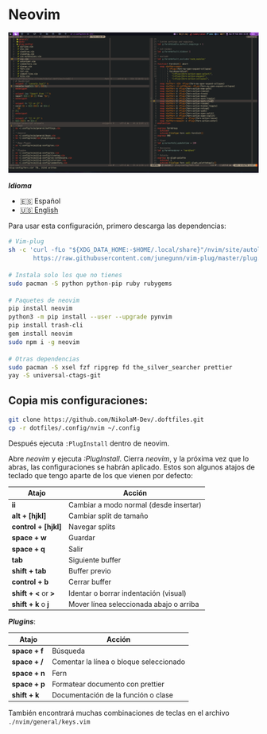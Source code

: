 # Neovim

![Neovim](./neovim.png)

**_Idioma_**

- 🇪🇸 Español
- [🇺🇸 English](https://github.com/NikolaM-Dev/.doftfiles/tree/main/.config/nvim)

Para usar esta configuración, primero descarga las dependencias:

```bash
# Vim-plug
sh -c 'curl -fLo "${XDG_DATA_HOME:-$HOME/.local/share}"/nvim/site/autoload/plug.vim --create-dirs \
       https://raw.githubusercontent.com/junegunn/vim-plug/master/plug.vim'

# Instala solo los que no tienes
sudo pacman -S python python-pip ruby rubygems

# Paquetes de neovim
pip install neovim
python3 -m pip install --user --upgrade pynvim
pip install trash-cli
gem install neovim
sudo npm i -g neovim

# Otras dependencias
sudo pacman -S xsel fzf ripgrep fd the_silver_searcher prettier
yay -S universal-ctags-git
```

## Copia mis configuraciones:

```bash
git clone https://github.com/NikolaM-Dev/.doftfiles.git
cp -r dotfiles/.config/nvim ~/.config
```

Después ejecuta `:PlugInstall` dentro de neovim.

Abre _neovim_ y ejecuta _:PlugInstall_. Cierra _neovim_, y la próxima vez
que lo abras, las configuraciones se habrán aplicado. Estos son algunos atajos
de teclado que tengo aparte de los que vienen por defecto:

| Atajo                  | Acción                                  |
| ---------------------- | --------------------------------------- |
| **ii**                 | Cambiar a modo normal (desde insertar)  |
| **alt + [hjkl]**       | Cambiar split de tamaño                 |
| **control + [hjkl]**   | Navegar splits                          |
| **space + w**          | Guardar                                 |
| **space + q**          | Salir                                   |
| **tab**                | Siguiente buffer                        |
| **shift + tab**        | Buffer previo                           |
| **control + b**        | Cerrar buffer                           |
| **shift + <** or **>** | Identar o borrar indentación (visual)   |
| **shift + k** o **j**  | Mover línea seleccionada abajo o arriba |

**_Plugins_**:

| Atajo         | Acción                                  |
| ------------- | --------------------------------------- |
| **space + f** | Búsqueda                                |
| **space + /** | Comentar la línea o bloque seleccionado |
| **space + n** | Fern                                    |
| **space + p** | Formatear documento con prettier        |
| **shift + k** | Documentación de la función o clase     |

También encontrará muchas combinaciones de teclas en el archivo `./nvim/general/keys.vim`
